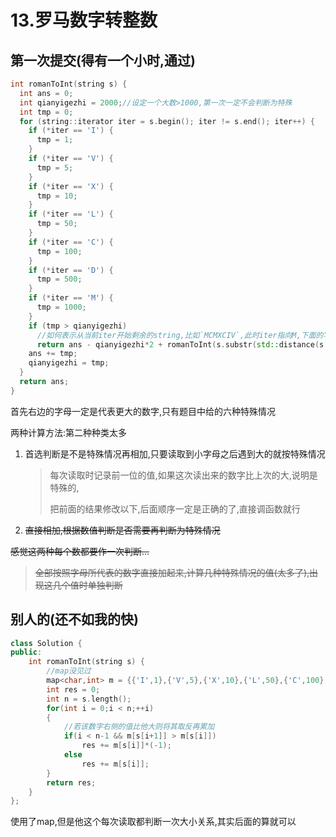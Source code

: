# 13.罗马数字转整数

## 第一次提交(得有一个小时,通过)

```c++
int romanToInt(string s) {
  int ans = 0;
  int qianyigezhi = 2000;//设定一个大数>1000,第一次一定不会判断为特殊
  int tmp = 0;
  for (string::iterator iter = s.begin(); iter != s.end(); iter++) {
    if (*iter == 'I') {
      tmp = 1;
    }
    if (*iter == 'V') {
      tmp = 5;
    }
    if (*iter == 'X') {
      tmp = 10;
    }
    if (*iter == 'L') {
      tmp = 50;
    }
    if (*iter == 'C') {
      tmp = 100;
    }
    if (*iter == 'D') {
      tmp = 500;
    }
    if (*iter == 'M') {
      tmp = 1000;
    }
    if (tmp > qianyigezhi)
      //如何表示从当前iter开始剩余的string,比如`MCMXCIV`,此时iter指向M,下面的写法剪出的string是MXCIV
      return ans - qianyigezhi*2 + romanToInt(s.substr(std::distance(s.begin(),iter)));
    ans += tmp;
    qianyigezhi = tmp;
  }
  return ans;
}
```

首先右边的字母一定是代表更大的数字,只有题目中给的六种特殊情况

两种计算方法:第二种种类太多
 
1. 首选判断是不是特殊情况再相加,只要读取到小字母之后遇到大的就按特殊情况

   > 每次读取时记录前一位的值,如果这次读出来的数字比上次的大,说明是特殊的, 
   > 
   > 把前面的结果修改以下,后面顺序一定是正确的了,直接调函数就行

2. ~~直接相加,根据数值判断是否需要再判断为特殊情况~~

~~感觉这两种每个数都要作一次判断...~~

> ~~全部按照字母所代表的数字直接加起来,计算几种特殊情况的值(太多了),出现这几个值时单独判断~~

## 别人的(还不如我的快)

```c++
class Solution {
public:
    int romanToInt(string s) {
        //map没见过
        map<char,int> m = {{'I',1},{'V',5},{'X',10},{'L',50},{'C',100},{'D',500},{'M',1000}};
        int res = 0;
        int n = s.length();
        for(int i = 0;i < n;++i)
        {
            //若该数字右侧的值比他大则将其取反再累加
            if(i < n-1 && m[s[i+1]] > m[s[i]])
                res += m[s[i]]*(-1);
            else
                res += m[s[i]];
        }
        return res;
    }
};
```

使用了map,但是他这个每次读取都判断一次大小关系,其实后面的算就可以